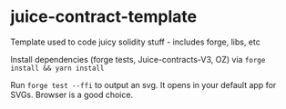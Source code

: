 # juice-contract-template
Template used to code juicy solidity stuff - includes forge, libs, etc

Install dependencies (forge tests, Juice-contracts-V3, OZ) via `forge install && yarn install`

Run `forge test --ffi` to output an svg. It opens in your default app for SVGs. Browser is a good choice.
